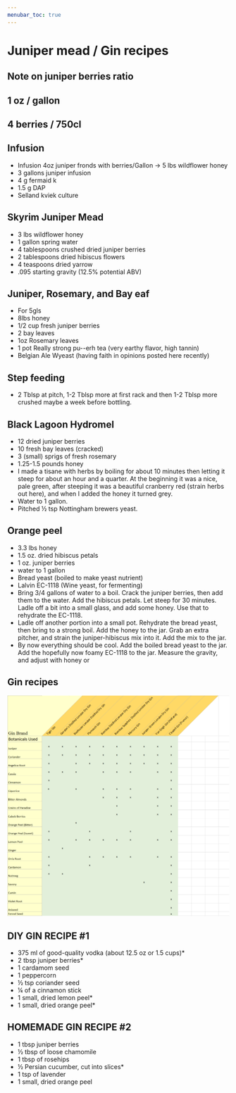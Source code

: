 ```yaml
---
menubar_toc: true
---
```


# Juniper mead / Gin recipes


## Note on juniper berries ratio

## 1 oz / gallon

## 4 berries / 750cl

## Infusion
 - Infusion 4oz juniper fronds with berries/Gallon -> 5 lbs wildflower honey
 - 3 gallons juniper infusion
 - 4 g fermaid k
 - 1.5 g DAP
 - Selland kviek culture

## Skyrim Juniper Mead
 - 3 lbs wildflower honey
 - 1 gallon spring water
 - 4 tablespoons crushed dried juniper berries
 - 2 tablespoons dried hibiscus flowers
 - 4 teaspoons dried yarrow
 - .095 starting gravity (12.5% potential ABV)

## Juniper, Rosemary, and Bay eaf
 - For 5gls
 - 8lbs honey
 - 1/2 cup fresh juniper berries
 - 2 bay leaves
 - 1oz Rosemary leaves
 - 1 pot Really strong pu--erh tea (very earthy flavor, high tannin)
 - Belgian Ale Wyeast (having faith in opinions posted here recently)

## Step feeding
 - 2 Tblsp at pitch, 1-2 Tblsp more at first rack and then 1-2 Tblsp more crushed maybe a week before bottling.

## Black Lagoon Hydromel
 - 12 dried juniper berries
 - 10 fresh bay leaves (cracked)
 - 3 (small) sprigs of fresh rosemary
 - 1.25-1.5 pounds honey
 - I made a tisane with herbs by boiling for about 10 minutes then letting it steep for about an hour and a quarter. At the beginning it was a nice, pale green, after steeping it was a beautiful cranberry red (strain herbs out here), and when I added the honey it turned grey.
 - Water to 1 gallon.
 - Pitched ½ tsp Nottingham brewers yeast.

## Orange peel
 - 3.3 lbs honey
 - 1.5 oz. dried hibiscus petals
 - 1 oz. juniper berries
 - water to 1 gallon
 - Bread yeast (boiled to make yeast nutrient)
 - Lalvin EC-1118 (Wine yeast, for fermenting)
 - Bring 3/4 gallons of water to a boil. Crack the juniper berries, then add them to the water. Add the hibiscus petals. Let steep for 30 minutes. Ladle off a bit into a small glass, and add some honey. Use that to rehydrate the EC-1118.
 - Ladle off another portion into a small pot. Rehydrate the bread yeast, then bring to a strong boil. Add the honey to the jar. Grab an extra pitcher, and strain the juniper-hibiscus mix into it. Add the mix to the jar.
 - By now everything should be cool. Add the boiled bread yeast to the jar. Add the hopefully now foamy EC-1118 to the jar. Measure the gravity, and adjust with honey or

## Gin recipes
![recipes-1024x1019](Pictures/recipes-1024x1019.png)

## DIY GIN RECIPE #1
 - 375 ml of good-quality vodka (about 12.5 oz or 1.5 cups)*
 - 2 tbsp juniper berries*
 - 1 cardamom seed
 - 1 peppercorn
 - ½ tsp coriander seed
 - ¼ of a cinnamon stick
 - 1 small, dried lemon peel*
 - 1 small, dried orange peel*

## HOMEMADE GIN RECIPE #2
 - 1 tbsp juniper berries
 - ½ tbsp of loose chamomile
 - 1 tbsp of rosehips
 - ½ Persian cucumber, cut into slices*
 - 1 tsp of lavender
 - 1 small, dried orange peel